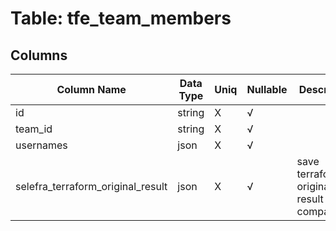 # Table: tfe_team_members

## Columns 

|  Column Name   |  Data Type  | Uniq | Nullable | Description | 
|  ----  | ----  | ----  | ----  | ---- | 
| id | string | X | √ |  | 
| team_id | string | X | √ |  | 
| usernames | json | X | √ |  | 
| selefra_terraform_original_result | json | X | √ | save terraform original result for compatibility | 


